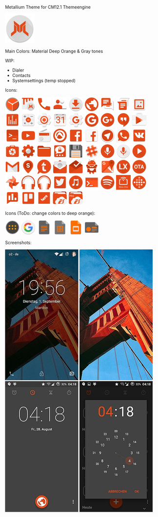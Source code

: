 Metallium Theme for CM12.1 Themeengine

![AppIcon](https://raw.githubusercontent.com/MardonHH/Metallium/master/preview/ic_launcher.png)


Main Colors:
Material Deep Orange & Gray tones

WIP:
- Dialer
- Contacts
- Systemsettings (temp stopped)

Icons:

![DeskClock](https://raw.githubusercontent.com/MardonHH/Metallium/master/preview/icons/clock.png)
![Themes](https://raw.githubusercontent.com/MardonHH/Metallium/master/preview/icons/themes.png)
![Dialer](https://raw.githubusercontent.com/MardonHH/Metallium/master/preview/icons/phone.png)
![Contacts](https://raw.githubusercontent.com/MardonHH/Metallium/master/preview/icons/contacts.png)
![Downloads](https://raw.githubusercontent.com/MardonHH/Metallium/master/preview/icons/downloads.png)
![Browser](https://raw.githubusercontent.com/MardonHH/Metallium/master/preview/icons/browser.png)
![SMS](https://raw.githubusercontent.com/MardonHH/Metallium/master/preview/icons/sms.png)
![GoogleMessenger](https://raw.githubusercontent.com/MardonHH/Metallium/master/preview/icons/google_messenger.png)
![Gallery](https://raw.githubusercontent.com/MardonHH/Metallium/master/preview/icons/gallery.png)
![AudioFX](https://raw.githubusercontent.com/MardonHH/Metallium/master/preview/icons/audiofx.png)
![Calculator](https://raw.githubusercontent.com/MardonHH/Metallium/master/preview/icons/calculator.png)
![Settings](https://raw.githubusercontent.com/MardonHH/Metallium/master/preview/icons/settings.png)
![Calendar](https://raw.githubusercontent.com/MardonHH/Metallium/master/preview/icons/calendar.png)
![GMSSettings](https://raw.githubusercontent.com/MardonHH/Metallium/master/preview/icons/gsettings.png)
![GHome](https://raw.githubusercontent.com/MardonHH/Metallium/master/preview/icons/google_home.png)
![G+](https://raw.githubusercontent.com/MardonHH/Metallium/master/preview/icons/g+.png)
![Hangouts](https://raw.githubusercontent.com/MardonHH/Metallium/master/preview/icons/hangouts.png)
![PlayStore](https://raw.githubusercontent.com/MardonHH/Metallium/master/preview/icons/playstore.png)
![Terminal](https://raw.githubusercontent.com/MardonHH/Metallium/master/preview/icons/terminal.png)
![YouTube](https://raw.githubusercontent.com/MardonHH/Metallium/master/preview/icons/youtube.png)
![FM](https://raw.githubusercontent.com/MardonHH/Metallium/master/preview/icons/fm.png)
![Audials](https://raw.githubusercontent.com/MardonHH/Metallium/master/preview/icons/audials.png)
![Facebook](https://raw.githubusercontent.com/MardonHH/Metallium/master/preview/icons/facebook.png)
![FacebookLite](https://raw.githubusercontent.com/MardonHH/Metallium/master/preview/icons/facebooklite.png)
![Telegram](https://raw.githubusercontent.com/MardonHH/Metallium/master/preview/icons/telegram.png)
![WhatsApp](https://raw.githubusercontent.com/MardonHH/Metallium/master/preview/icons/whatsapp.png)
![VK](https://raw.githubusercontent.com/MardonHH/Metallium/master/preview/icons/vk.png)
![Camera](https://raw.githubusercontent.com/MardonHH/Metallium/master/preview/icons/cam.png)
![KernelAdiutor](https://raw.githubusercontent.com/MardonHH/Metallium/master/preview/icons/kerneladiutor.png)
![CM-Filemanager](https://raw.githubusercontent.com/MardonHH/Metallium/master/preview/icons/cmfilemanager.png)
![Threema](https://raw.githubusercontent.com/MardonHH/Metallium/master/preview/icons/threema.png)
![TotalCommander](https://raw.githubusercontent.com/MardonHH/Metallium/master/preview/icons/totalcommander.png)
![Slack](https://raw.githubusercontent.com/MardonHH/Metallium/master/preview/icons/slack.png)
![Soundrecorder](https://raw.githubusercontent.com/MardonHH/Metallium/master/preview/icons/soundrec.png)
![GVSearch](https://raw.githubusercontent.com/MardonHH/Metallium/master/preview/icons/google_voicesearch.png)
![MX-Player](https://raw.githubusercontent.com/MardonHH/Metallium/master/preview/icons/mxplayer.png)
![GMail](https://raw.githubusercontent.com/MardonHH/Metallium/master/preview/icons/gmail.png)
![Streetspotr](https://raw.githubusercontent.com/MardonHH/Metallium/master/preview/icons/streetspotr.png)
![Tapatalk](https://raw.githubusercontent.com/MardonHH/Metallium/master/preview/icons/tapatalk.png)
![EMail](https://raw.githubusercontent.com/MardonHH/Metallium/master/preview/icons/email.png)
![Inbox](https://raw.githubusercontent.com/MardonHH/Metallium/master/preview/icons/inbox.png)
![SD-Maid](https://raw.githubusercontent.com/MardonHH/Metallium/master/preview/icons/sdmaid.png)
![Google Maps](https://raw.githubusercontent.com/MardonHH/Metallium/master/preview/icons/maps.png)
![LegacyXperiaCenter](https://raw.githubusercontent.com/MardonHH/Metallium/master/preview/icons/lx.png)
![OTA-Updater](https://raw.githubusercontent.com/MardonHH/Metallium/master/preview/icons/ota.png)
![Google Photos](https://raw.githubusercontent.com/MardonHH/Metallium/master/preview/icons/gphoto.png)
![Eleven](https://raw.githubusercontent.com/MardonHH/Metallium/master/preview/icons/eleven.png)
![Play Music](https://raw.githubusercontent.com/MardonHH/Metallium/master/preview/icons/playmusic.png)
![Twitter](https://raw.githubusercontent.com/MardonHH/Metallium/master/preview/icons/twitter.png)
![Sony Music](https://raw.githubusercontent.com/MardonHH/Metallium/master/preview/icons/sonymusic.png)
![ConnectBot](https://raw.githubusercontent.com/MardonHH/Metallium/master/preview/icons/connectbot.png)
![Spotify](https://raw.githubusercontent.com/MardonHH/Metallium/master/preview/icons/spotify.png)
![Xbox One Smartglass](https://raw.githubusercontent.com/MardonHH/Metallium/master/preview/icons/xboxonesg.png)
![FitBit](https://raw.githubusercontent.com/MardonHH/Metallium/master/preview/icons/fitbit.png)
![Google Rewards](https://raw.githubusercontent.com/MardonHH/Metallium/master/preview/icons/rewards.png)
![Trello](https://raw.githubusercontent.com/MardonHH/Metallium/master/preview/icons/trello.png)
![Here Maps](https://raw.githubusercontent.com/MardonHH/Metallium/master/preview/icons/here.png)
![ES Explorer](https://raw.githubusercontent.com/MardonHH/Metallium/master/preview/icons/es-expl.png)
![ES Explorer PRO](https://raw.githubusercontent.com/MardonHH/Metallium/master/preview/icons/es-expl-pro.png)


Icons (ToDo: change colors to deep orange):

![Drawer](https://raw.githubusercontent.com/MardonHH/Metallium/master/preview/icons/drawer.png)
![GSearch](https://raw.githubusercontent.com/MardonHH/Metallium/master/preview/icons/google_search.png)
![GoogleDocs](https://raw.githubusercontent.com/MardonHH/Metallium/master/preview/icons/gdocs.png)
![GoogleSheets](https://raw.githubusercontent.com/MardonHH/Metallium/master/preview/icons/gsheets.png)
![GoogleSlides](https://raw.githubusercontent.com/MardonHH/Metallium/master/preview/icons/gslides.png)
![GoogleNewsstand](https://raw.githubusercontent.com/MardonHH/Metallium/master/preview/icons/google_newsstand.png)


Screenshots:

![Lockscreen](https://raw.githubusercontent.com/MardonHH/Metallium/master/preview/lockscreen.jpg)
![Wallpaper](https://raw.githubusercontent.com/MardonHH/Metallium/master/preview/wallpaper.jpg)
![Clock](https://raw.githubusercontent.com/MardonHH/Metallium/master/preview/clock.jpg)
![Clock2](https://raw.githubusercontent.com/MardonHH/Metallium/master/preview/clock2.jpg)
